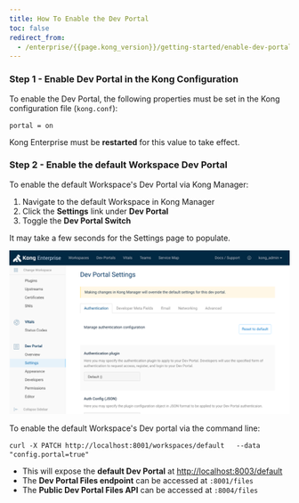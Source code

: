 ```yaml
---
title: How To Enable the Dev Portal
toc: false
redirect_from:
  - /enterprise/{{page.kong_version}}/getting-started/enable-dev-portal
---
```


### Step 1 - Enable Dev Portal in the Kong Configuration

To enable the Dev Portal, the following properties must be set in the Kong
configuration file (`kong.conf`):

```
portal = on
```

Kong Enterprise must be **restarted** for this value to take effect.

### Step 2 - Enable the default Workspace Dev Portal


To enable the default Workspace's Dev Portal via Kong Manager:

1. Navigate to the default Workspace in Kong Manager
2. Click the **Settings** link under **Dev Portal**
3. Toggle the **Dev Portal Switch**

It may take a few seconds for the Settings page to populate.

![Dev Portal Settings](/assets/images/docs/ee/getting-started/dev-portal-settings.png)


To enable the default Workspace's Dev portal via the command line:

```
curl -X PATCH http://localhost:8001/workspaces/default   --data "config.portal=true"
```

- This will expose the **default Dev Portal** at [http://localhost:8003/default](http://localhost:8003/default)
- The **Dev Portal Files endpoint** can be accessed at `:8001/files`
- The **Public Dev Portal Files API** can be accessed at `:8004/files`

